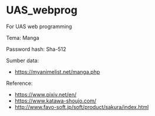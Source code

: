 # UAS_webprog
For UAS web programming

Tema: Manga

Password hash: Sha-512

Sumber data:
- https://myanimelist.net/manga.php

Reference:
- https://www.pixiv.net/en/
- https://www.katawa-shoujo.com/
- http://www.favo-soft.jp/soft/product/sakura/index.html
